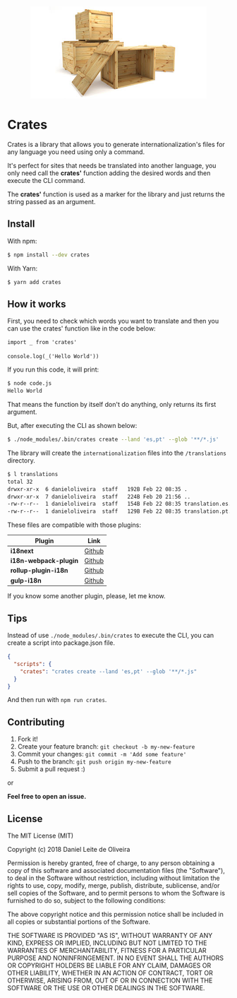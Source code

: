 <p align="center">
<img src="./crates.jpg">
</p>

# Crates

Crates is a library that allows you to generate internationalization's files for any language you need using only a command.

It's perfect for sites that needs be translated into another language, you only need call the **crates'** function adding the desired words and then execute the CLI command.

The **crates'** function is used as a marker for the library and just returns the string passed as an argument.

## Install

With npm:

```bash
$ npm install --dev crates
```

With Yarn:

```bash
$ yarn add crates
```

## How it works

First, you need to check which words you want to translate and then you can use the crates' function like in the code below:

```es6
import _ from 'crates'

console.log(_('Hello World'))
```

If you run this code, it will print:

```bash
$ node code.js
Hello World
```

That means the function by itself don't do anything, only returns its first argument.

But, after executing the CLI as shown below:

```bash
$ ./node_modules/.bin/crates create --land 'es,pt' --glob '**/*.js'
```

The library will create the `internationalization` files into the `/translations` directory.

```bash
$ l translations
total 32
drwxr-xr-x  6 danieloliveira  staff   192B Feb 22 08:35 .
drwxr-xr-x  7 danieloliveira  staff   224B Feb 20 21:56 ..
-rw-r--r--  1 danieloliveira  staff   154B Feb 22 08:35 translation.es.json
-rw-r--r--  1 danieloliveira  staff   129B Feb 22 08:35 translation.pt.json
```

These files are compatible with those plugins:

Plugin | Link
-- | --
**i18next** | [Github](https://github.com/i18next/i18next)
**i18n-webpack-plugin** | [Github](https://github.com/webpack-contrib/i18n-webpack-plugin)
**rollup-plugin-i18n** | [Github](https://github.com/phamtm/rollup-plugin-i18n)
**gulp-i18n** | [Github](https://github.com/ciclo-pe/gulp-i18n)

If you know some another plugin, please, let me know.

## Tips

Instead of use `./node_modules/.bin/crates` to execute the CLI, you can create a script into package.json file.

```json
{
  "scripts": {
    "crates": "crates create --land 'es,pt' --glob '**/*.js"
  }
}
```

And then run with `npm run crates`.

## Contributing

1. Fork it!
1. Create your feature branch: `git checkout -b my-new-feature`
1. Commit your changes: `git commit -m 'Add some feature'`
1. Push to the branch: `git push origin my-new-feature`
1. Submit a pull request :)

or

**Feel free to open an issue.**

## License

The MIT License (MIT)

Copyright (c) 2018 Daniel Leite de Oliveira

Permission is hereby granted, free of charge, to any person obtaining a copy of this software and associated documentation files (the "Software"), to deal in the Software without restriction, including without limitation the rights to use, copy, modify, merge, publish, distribute, sublicense, and/or sell copies of the Software, and to permit persons to whom the Software is furnished to do so, subject to the following conditions:

The above copyright notice and this permission notice shall be included in all copies or substantial portions of the Software.

THE SOFTWARE IS PROVIDED "AS IS", WITHOUT WARRANTY OF ANY KIND, EXPRESS OR IMPLIED, INCLUDING BUT NOT LIMITED TO THE WARRANTIES OF MERCHANTABILITY, FITNESS FOR A PARTICULAR PURPOSE AND NONINFRINGEMENT. IN NO EVENT SHALL THE AUTHORS OR COPYRIGHT HOLDERS BE LIABLE FOR ANY CLAIM, DAMAGES OR OTHER LIABILITY, WHETHER IN AN ACTION OF CONTRACT, TORT OR OTHERWISE, ARISING FROM, OUT OF OR IN CONNECTION WITH THE SOFTWARE OR THE USE OR OTHER DEALINGS IN THE SOFTWARE.
